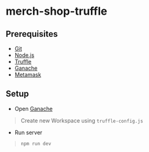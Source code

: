 # merch-shop-truffle

## Prerequisites

- [Git](https://git-scm.com/)
- [Node.js](https://nodejs.org/)
- [Truffle](https://www.trufflesuite.com)
- [Ganache](https://www.trufflesuite.com/ganache)
- [Metamask](https://metamask.io)

## Setup

- Open [Ganache](https://trufflesuite.com/ganache/)
> Create new Workspace using `truffle-config.js`

- Run server 
> `npm run dev`


